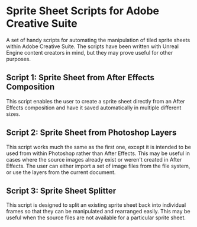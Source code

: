 # Sprite Sheet Scripts for Adobe Creative Suite

A set of handy scripts for automating the manipulation of tiled sprite sheets within Adobe Creative Suite. The scripts have been written with Unreal Engine content creators in mind, but they may prove useful for other purposes.

## Script 1: Sprite Sheet from After Effects Composition

This script enables the user to create a sprite sheet directly from an After Effects composition and have it saved automatically in multiple different sizes.

## Script 2: Sprite Sheet from Photoshop Layers

This script works much the same as the first one, except it is intended to be used from within Photoshop rather than After Effects. This may be useful in cases where the source images already exist or weren't created in After Effects. The user can either import a set of image files from the file system, or use the layers from the current document.

## Script 3: Sprite Sheet Splitter

This script is designed to split an existing sprite sheet back into individual frames so that they can be manipulated and rearranged easily. This may be useful when the source files are not available for a particular sprite sheet.
